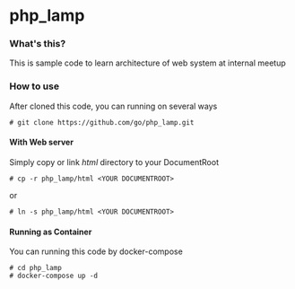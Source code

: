 # php_lamp
### What's this?
This is sample code to learn architecture of web system at internal meetup

### How to use
After cloned this code, you can running on several ways

    # git clone https://github.com/go/php_lamp.git

#### With Web server

Simply copy or link *html* directory to your DocumentRoot

    # cp -r php_lamp/html <YOUR DOCUMENTROOT>

or

    # ln -s php_lamp/html <YOUR DOCUMENTROOT>

#### Running as Container

You can running this code by docker-compose

    # cd php_lamp
    # docker-compose up -d
